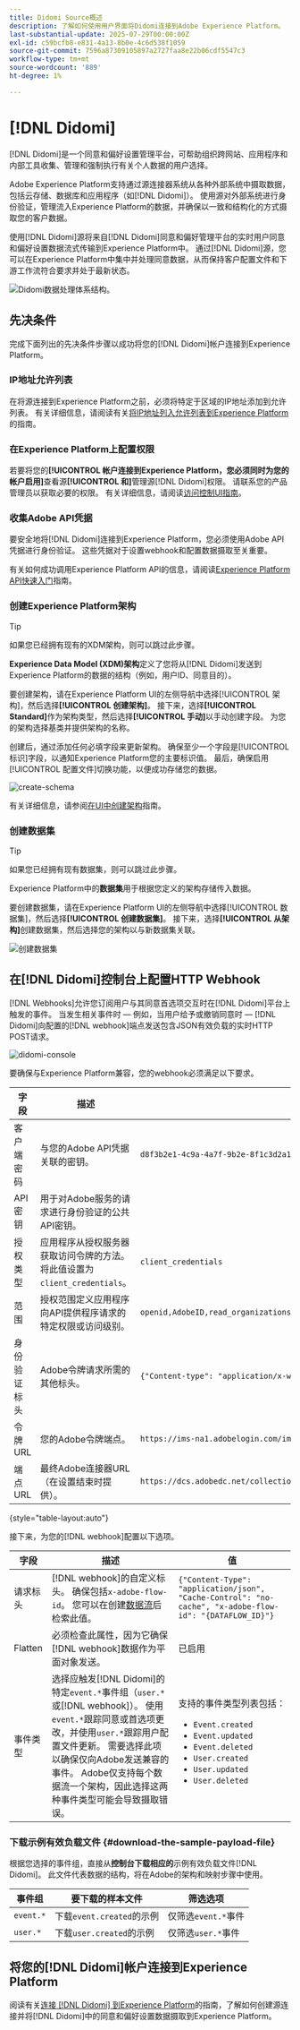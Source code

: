 ```yaml
---
title: Didomi Source概述
description: 了解如何使用用户界面将Didomi连接到Adobe Experience Platform。
last-substantial-update: 2025-07-29T00:00:00Z
exl-id: c59bcfb8-e831-4a13-8b0e-4c6d538f1059
source-git-commit: 7596a87309105897a2727faa8e22b06cdf5547c3
workflow-type: tm+mt
source-wordcount: '889'
ht-degree: 1%

---
```


# [!DNL Didomi]


[!DNL Didomi]是一个同意和偏好设置管理平台，可帮助组织跨网站、应用程序和内部工具收集、管理和强制执行有关个人数据的用户选择。

Adobe Experience Platform支持通过源连接器系统从各种外部系统中摄取数据，包括云存储、数据库和应用程序（如[!DNL Didomi]）。 使用源对外部系统进行身份验证，管理流入Experience Platform的数据，并确保以一致和结构化的方式摄取您的客户数据。

使用[!DNL Didomi]源将来自[!DNL Didomi]同意和偏好管理平台的实时用户同意和偏好设置数据流式传输到Experience Platform中。 通过[!DNL Didomi]源，您可以在Experience Platform中集中并处理同意数据，从而保持客户配置文件和下游工作流符合要求并处于最新状态。

![Didomi数据处理体系结构。](../../images/tutorials/create/didomi/flux.jpeg)

## 先决条件

完成下面列出的先决条件步骤以成功将您的[!DNL Didomi]帐户连接到Experience Platform。

### IP地址允许列表

在将源连接到Experience Platform之前，必须将特定于区域的IP地址添加到允许列表。 有关详细信息，请阅读有关[将IP地址列入允许列表到Experience Platform](../../ip-address-allow-list.md)的指南。

### 在Experience Platform上配置权限

若要将您的&#x200B;**[!UICONTROL 帐户连接到Experience Platform，您必须同时为您的帐户启用]**&#x200B;查看源&#x200B;**[!UICONTROL 和]**&#x200B;管理源[!DNL Didomi]权限。 请联系您的产品管理员以获取必要的权限。 有关详细信息，请阅读[访问控制UI指南](../../../access-control/ui/overview.md)。

### 收集Adobe API凭据

要安全地将[!DNL Didomi]连接到Experience Platform，您必须使用Adobe API凭据进行身份验证。 这些凭据对于设置webhook和配置数据摄取至关重要。

有关如何成功调用Experience Platform API的信息，请阅读[Experience Platform API快速入门](../../../landing/api-authentication.md)指南。

### 创建Experience Platform架构

>[!TIP]
>
>如果您已经拥有现有的XDM架构，则可以跳过此步骤。

**Experience Data Model (XDM)架构**&#x200B;定义了您将从[!DNL Didomi]发送到Experience Platform的数据的结构（例如，用户ID、同意目的）。

要创建架构，请在Experience Platform UI的左侧导航中选择[!UICONTROL 架构]，然后选择&#x200B;**[!UICONTROL 创建架构]**。 接下来，选择&#x200B;**[!UICONTROL Standard]**&#x200B;作为架构类型，然后选择&#x200B;**[!UICONTROL 手动]**&#x200B;以手动创建字段。 为您的架构选择基类并提供架构的名称。

创建后，通过添加任何必填字段来更新架构。 确保至少一个字段是[!UICONTROL 标识]字段，以通知Experience Platform您的主要标识值。 最后，确保启用[!UICONTROL 配置文件]切换功能，以便成功存储您的数据。

![create-schema](../../images/tutorials/create/didomi/create-schema.png)

有关详细信息，请参阅[在UI中创建架构](../../../xdm/tutorials/create-schema-ui.md)指南。

### 创建数据集

>[!TIP]
>
>如果您已经拥有现有数据集，则可以跳过此步骤。

Experience Platform中的&#x200B;**数据集**&#x200B;用于根据您定义的架构存储传入数据。

要创建数据集，请在Experience Platform UI的左侧导航中选择[!UICONTROL 数据集]，然后选择&#x200B;**[!UICONTROL 创建数据集]**。 接下来，选择&#x200B;**[!UICONTROL 从架构]**&#x200B;创建数据集，然后选择您的架构以与新数据集关联。

![创建数据集](../../images/tutorials/create/didomi/create-dataset.png)

## 在[!DNL Didomi]控制台上配置HTTP Webhook

[!DNL Webhooks]允许您订阅用户与其同意首选项交互时在[!DNL Didomi]平台上触发的事件。 当发生相关事件时 — 例如，当用户给予或撤销同意时 — [!DNL Didomi]向配置的[!DNL webhook]端点发送包含JSON有效负载的实时HTTP POST请求。

![didomi-console](../../images/tutorials/create/didomi/didomi-console.png)

要确保与Experience Platform兼容，您的webhook必须满足以下要求。

| 字段 | 描述 | 示例 |
| --- | --- | --- | 
| 客户端密码 | 与您的Adobe API凭据关联的密钥。 | `d8f3b2e1-4c9a-4a7f-9b2e-8f1c3d2a1b6e` |
| API密钥 | 用于对Adobe服务的请求进行身份验证的公共API密钥。 |
| 授权类型 | 应用程序从授权服务器获取访问令牌的方法。 将此值设置为`client_credentials`。 | `client_credentials` |
| 范围 | 授权范围定义应用程序向API提供程序请求的特定权限或访问级别。 | `openid,AdobeID,read_organizations,additional_info.projectedProductContext,session` |
| 身份验证标头 | Adobe令牌请求所需的其他标头。 | `{"Content-type": "application/x-www-form-urlencoded"}` |
| 令牌URL | 您的Adobe令牌端点。 | `https://ims-na1.adobelogin.com/ims/token/v3` |
| 端点 URL | 最终Adobe连接器URL（在设置结束时提供）。 | `https://dcs.adobedc.net/collection/your-adobe-endpoint-id` |

{style="table-layout:auto"}

接下来，为您的[!DNL webhook]配置以下选项。

| 字段 | 描述 | 值 |
| ---| --- | --- | 
| 请求标头 | [!DNL webhook]的自定义标头。 确保包括`x-adobe-flow-id`。 您可以在创建[数据流](../../tutorials/ui/create/consent-and-preferences/didomi.md#retrieve-the-streaming-endpoint-url)后检索此值。 | `{"Content-Type": "application/json", "Cache-Control": "no-cache", "x-adobe-flow-id": "{DATAFLOW_ID}"}` |
| Flatten | 必须检查此属性，因为它确保[!DNL webhook]数据作为平面对象发送。 | 已启用 |
| 事件类型 | 选择应触发[!DNL Didomi]的特定`event.*`事件组（`user.*`或[!DNL webhook]）。 使用`event.*`跟踪同意或首选项更改，并使用`user.*`跟踪用户配置文件更新。 需要选择此项以确保仅向Adobe发送兼容的事件。 Adobe仅支持每个数据流一个架构，因此选择这两种事件类型可能会导致摄取错误。 | 支持的事件类型列表包括： <ul><li>`Event.created`</li><li>`Event.updated`</li><li>`Event.deleted`</li><li>`User.created`</li><li>`User.updated`</li><li>`User.deleted`</li></ul> |

### 下载示例有效负载文件 {#download-the-sample-payload-file}

根据您选择的事件组，直接从&#x200B;**控制台下载相应的**&#x200B;示例有效负载文件[!DNL Didomi]。 此文件代表数据的结构，将在Adobe的架构和映射步骤中使用。

| **事件组** | **要下载的样本文件** | **筛选选项** |
| --- | ---| --- |
| `event.*` | 下载`event.created`的示例 | 仅筛选`event.*`事件 |
| `user.*` | 下载`user.created`的示例 | 仅筛选`user.*`事件 |

## 将您的[!DNL Didomi]帐户连接到Experience Platform

阅读有关[连接 [!DNL Didomi] 到Experience Platform](../../tutorials/ui/create/consent-and-preferences/didomi.md)的指南，了解如何创建源连接并将[!DNL Didomi]中的同意和偏好设置数据摄取到Experience Platform。
